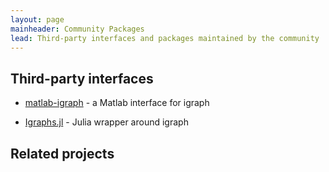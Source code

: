 ```yaml
---
layout: page
mainheader: Community Packages
lead: Third-party interfaces and packages maintained by the community
---
```


## Third-party interfaces

* [matlab-igraph](https://davidrconnell.github.io/matlab-igraph/) - a Matlab interface for igraph

* [Igraphs.jl](https://github.com/JuliaGraphs/IGraphs.jl) - Julia wrapper around igraph

## Related projects


